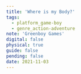 ```yaml
---
title: 'Where is my Body?'
tags:
  - platform_game-boy
  - genre_action-adventure
note: 'Greenboy Games'
digital: false
physical: true
guide: false
pending: false
date: 2021-11-03
---
```

